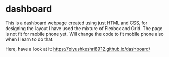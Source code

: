 # dashboard
This is a dashboard webpage created using just HTML and CSS, for designing the layout I have used the mixture of Flexbox and Grid. The page is not fit for mobile phone yet. Will change the code to fit mobile phone also when I learn to do that.

Here, have a look at it: https://piyushkeshri8912.github.io/dashboard/